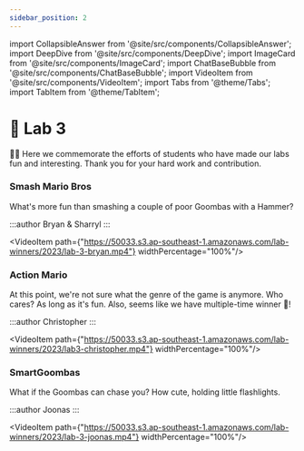 ```yaml
---
sidebar_position: 2
---
```


import CollapsibleAnswer from '@site/src/components/CollapsibleAnswer';
import DeepDive from '@site/src/components/DeepDive';
import ImageCard from '@site/src/components/ImageCard';
import ChatBaseBubble from '@site/src/components/ChatBaseBubble';
import VideoItem from '@site/src/components/VideoItem';
import Tabs from '@theme/Tabs';
import TabItem from '@theme/TabItem';

# 🥇 Lab 3

🎉🍾 Here we commemorate the efforts of students who have made our labs fun and interesting. Thank you for your hard work and contribution.

### Smash Mario Bros

What's more fun than smashing a couple of poor Goombas with a Hammer?

:::author
Bryan & Sharryl
:::

<VideoItem path={"https://50033.s3.ap-southeast-1.amazonaws.com/lab-winners/2023/lab-3-bryan.mp4"} widthPercentage="100%"/>

### Action Mario

At this point, we're not sure what the genre of the game is anymore. Who cares? As long as it's fun. Also, seems like we have multiple-time winner 🥳!

:::author
Christopher
:::

<VideoItem path={"https://50033.s3.ap-southeast-1.amazonaws.com/lab-winners/2023/lab3-christopher.mp4"} widthPercentage="100%"/>

### SmartGoombas

What if the Goombas can chase you? How cute, holding little flashlights.

:::author
Joonas
:::

<VideoItem path={"https://50033.s3.ap-southeast-1.amazonaws.com/lab-winners/2023/lab-3-joonas.mp4"} widthPercentage="100%"/>

